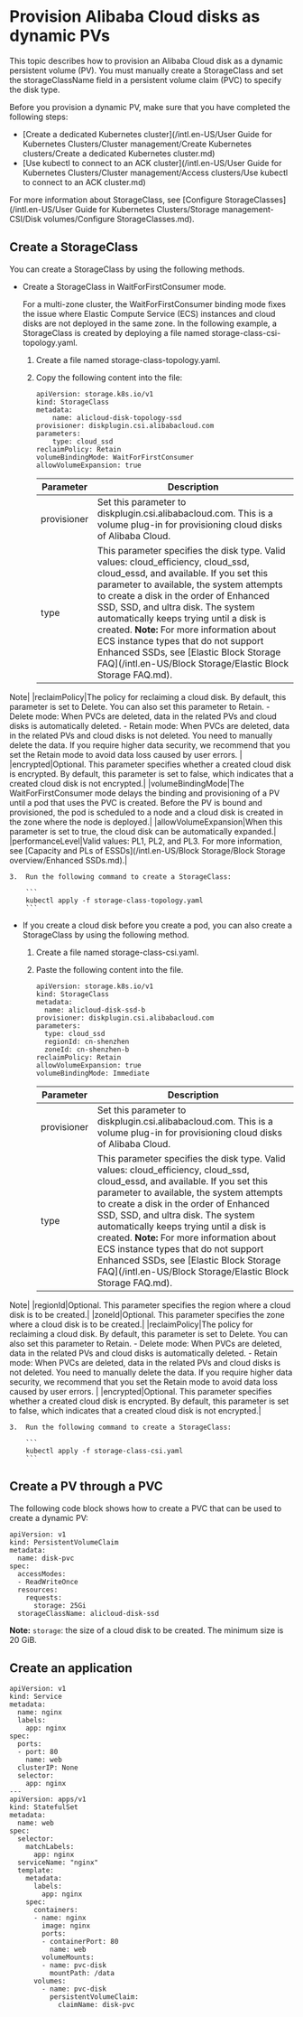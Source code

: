 # Provision Alibaba Cloud disks as dynamic PVs

This topic describes how to provision an Alibaba Cloud disk as a dynamic persistent volume \(PV\). You must manually create a StorageClass and set the storageClassName field in a persistent volume claim \(PVC\) to specify the disk type.

Before you provision a dynamic PV, make sure that you have completed the following steps:

-   [Create a dedicated Kubernetes cluster](/intl.en-US/User Guide for Kubernetes Clusters/Cluster management/Create Kubernetes clusters/Create a dedicated Kubernetes cluster.md)
-   [Use kubectl to connect to an ACK cluster](/intl.en-US/User Guide for Kubernetes Clusters/Cluster management/Access clusters/Use kubectl to connect to an ACK cluster.md)

For more information about StorageClass, see [Configure StorageClasses](/intl.en-US/User Guide for Kubernetes Clusters/Storage management-CSI/Disk volumes/Configure StorageClasses.md).

## Create a StorageClass

You can create a StorageClass by using the following methods.

-   Create a StorageClass in WaitForFirstConsumer mode.

    For a multi-zone cluster, the WaitForFirstConsumer binding mode fixes the issue where Elastic Compute Service \(ECS\) instances and cloud disks are not deployed in the same zone. In the following example, a StorageClass is created by deploying a file named storage-class-csi-topology.yaml.

    1.  Create a file named storage-class-topology.yaml.
    2.  Copy the following content into the file:

        ```
        apiVersion: storage.k8s.io/v1
        kind: StorageClass
        metadata:
            name: alicloud-disk-topology-ssd
        provisioner: diskplugin.csi.alibabacloud.com
        parameters:
            type: cloud_ssd
        reclaimPolicy: Retain
        volumeBindingMode: WaitForFirstConsumer
        allowVolumeExpansion: true
        ```

        |Parameter|Description|
        |---------|-----------|
        |provisioner|Set this parameter to diskplugin.csi.alibabacloud.com. This is a volume plug-in for provisioning cloud disks of Alibaba Cloud.|
        |type|This parameter specifies the disk type. Valid values: cloud\_efficiency, cloud\_ssd, cloud\_essd, and available. If you set this parameter to available, the system attempts to create a disk in the order of Enhanced SSD, SSD, and ultra disk. The system automatically keeps trying until a disk is created. **Note:** For more information about ECS instance types that do not support Enhanced SSDs, see [Elastic Block Storage FAQ](/intl.en-US/Block Storage/Elastic Block Storage FAQ.md).

Note|
        |reclaimPolicy|The policy for reclaiming a cloud disk. By default, this parameter is set to Delete. You can also set this parameter to Retain.         -   Delete mode: When PVCs are deleted, data in the related PVs and cloud disks is automatically deleted.
        -   Retain mode: When PVCs are deleted, data in the related PVs and cloud disks is not deleted. You need to manually delete the data.
If you require higher data security, we recommend that you set the Retain mode to avoid data loss caused by user errors. |
        |encrypted|Optional. This parameter specifies whether a created cloud disk is encrypted. By default, this parameter is set to false, which indicates that a created cloud disk is not encrypted.|
        |volumeBindingMode|The WaitForFirstConsumer mode delays the binding and provisioning of a PV until a pod that uses the PVC is created. Before the PV is bound and provisioned, the pod is scheduled to a node and a cloud disk is created in the zone where the node is deployed.|
        |allowVolumeExpansion|When this parameter is set to true, the cloud disk can be automatically expanded.|
        |performanceLevel|Valid values: PL1, PL2, and PL3. For more information, see [Capacity and PLs of ESSDs](/intl.en-US/Block Storage/Block Storage overview/Enhanced SSDs.md).|

    3.  Run the following command to create a StorageClass:

        ```
        kubectl apply -f storage-class-topology.yaml
        ```

-   If you create a cloud disk before you create a pod, you can also create a StorageClass by using the following method.
    1.  Create a file named storage-class-csi.yaml.
    2.  Paste the following content into the file.

        ```
        apiVersion: storage.k8s.io/v1
        kind: StorageClass
        metadata:
          name: alicloud-disk-ssd-b
        provisioner: diskplugin.csi.alibabacloud.com
        parameters:
          type: cloud_ssd
          regionId: cn-shenzhen
          zoneId: cn-shenzhen-b
        reclaimPolicy: Retain
        allowVolumeExpansion: true
        volumeBindingMode: Immediate
        ```

        |Parameter|Description|
        |---------|-----------|
        |provisioner|Set this parameter to diskplugin.csi.alibabacloud.com. This is a volume plug-in for provisioning cloud disks of Alibaba Cloud.|
        |type|This parameter specifies the disk type. Valid values: cloud\_efficiency, cloud\_ssd, cloud\_essd, and available. If you set this parameter to available, the system attempts to create a disk in the order of Enhanced SSD, SSD, and ultra disk. The system automatically keeps trying until a disk is created. **Note:** For more information about ECS instance types that do not support Enhanced SSDs, see [Elastic Block Storage FAQ](/intl.en-US/Block Storage/Elastic Block Storage FAQ.md).

Note|
        |regionId|Optional. This parameter specifies the region where a cloud disk is to be created.|
        |zoneId|Optional. This parameter specifies the zone where a cloud disk is to be created.|
        |reclaimPolicy|The policy for reclaiming a cloud disk. By default, this parameter is set to Delete. You can also set this parameter to Retain.         -   Delete mode: When PVCs are deleted, data in the related PVs and cloud disks is automatically deleted.
        -   Retain mode: When PVCs are deleted, data in the related PVs and cloud disks is not deleted. You need to manually delete the data.
If you require higher data security, we recommend that you set the Retain mode to avoid data loss caused by user errors. |
        |encrypted|Optional. This parameter specifies whether a created cloud disk is encrypted. By default, this parameter is set to false, which indicates that a created cloud disk is not encrypted.|

    3.  Run the following command to create a StorageClass:

        ```
        kubectl apply -f storage-class-csi.yaml
        ```


## Create a PV through a PVC

The following code block shows how to create a PVC that can be used to create a dynamic PV:

```
apiVersion: v1
kind: PersistentVolumeClaim
metadata:
  name: disk-pvc
spec:
  accessModes:
  - ReadWriteOnce
  resources:
    requests:
      storage: 25Gi
  storageClassName: alicloud-disk-ssd
```

**Note:** `storage`: the size of a cloud disk to be created. The minimum size is 20 GiB.

## Create an application

```
apiVersion: v1
kind: Service
metadata:
  name: nginx
  labels:
    app: nginx
spec:
  ports:
  - port: 80
    name: web
  clusterIP: None
  selector:
    app: nginx
---
apiVersion: apps/v1
kind: StatefulSet
metadata:
  name: web
spec:
  selector:
    matchLabels:
      app: nginx
  serviceName: "nginx"
  template:
    metadata:
      labels:
        app: nginx
    spec:
      containers:
      - name: nginx
        image: nginx
        ports:
        - containerPort: 80
          name: web
        volumeMounts:
        - name: pvc-disk
          mountPath: /data
      volumes:
        - name: pvc-disk
          persistentVolumeClaim:
            claimName: disk-pvc
```

